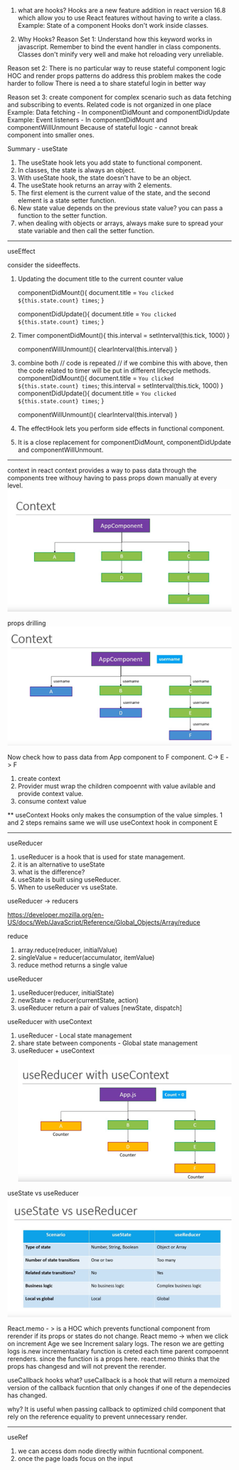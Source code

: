 1. what are hooks?
   Hooks are a new feature addition in react version 16.8 which allow you to use React features without having to write a class.
Example: State of a component
Hooks don't work inside classes.

2. Why Hooks?
Reason Set 1:
Understand how this keyword works in javascript.
Remember to bind the event handler in class components.
Classes don't minify very well and make hot reloading very unreliable.

Reason set 2:
There is no particular way to reuse stateful component logic
HOC and render props patterns do address this problem
makes the code harder to follow
There is need a to share stateful login in better way

Reason set 3:
create component for complex scenario such as data fetching and subscribing to events.
Related code is not organized in one place
Example: Data fetching -  In componentDidMount and componentDidUpdate
Example: Event listeners - In componentDidMount and componentWillUnmount
Because of stateful logic - cannot break component into smaller ones.

Summary - useState
1. The useState hook lets you add state to functional component.
2. In classes, the state is always an object.
3. With useState hook, the state doesn't have to be an object.
4. The useState hook returns an array with 2 elements.
5. The first element is the current value of the state, and the second element is a state setter function.
6. New state value depends on the previous state value? you can pass a function to the setter function.
7. when dealing with objects or arrays, always make sure to spread your state variable and then call the setter function.

----------------------------------------------------------------------------------------------------

useEffect

consider the sideeffects.
1. Updating the document title to the current counter value
   
   componentDidMount(){
      document.title = `You clicked ${this.state.count} times`;
   }

   componentDidUpdate(){
      document.title = `You clicked ${this.state.count} times`;
   }

2. Timer
   componentDidMount(){
      this.interval = setInterval(this.tick, 1000)
   }

   componentWillUnmount(){
      clearInterval(this.interval)
   }

3. combine both
   // code is repeated
   // if we combine this with above, then the code related to timer will be put in different lifecycle methods.
   componentDidMount(){
      document.title = `You clicked ${this.state.count} times`;
      this.interval = setInterval(this.tick, 1000)
   }
   componentDidUpdate(){
      document.title = `You clicked ${this.state.count} times`;
   }

   componentWillUnmount(){
      clearInterval(this.interval)
   }
1. The effectHook lets you perform side effects in functional component.
2. It is a close replacement for componentDidMount, componentDidUpdate and componentWillUnmount.

------------------------------------------------------------------------------

context in react
context provides a way to pass data through the components tree withouy having to pass props down manually at every level.
![alt text](./public/context1.PNG)

props drilling
![alt text](./public/context2.PNG)

Now check how to pass data from App component to F component. C-> E -> F
1. create context
2. Provider must wrap the children compoennt with value avilable and provide context value.
3. consume context value

** useContext Hooks only makes the consumption of the value simples. 1 and 2 steps remains same
we will use useContext hook in component E

-------------------------------------------------------------------------------

useReducer
1. useReducer is a hook that is used for state management.
2. it is an alternative to useState
3. what is the difference?
4. useState is built using useReducer.
5. When to useReducer vs useState.

useReducer -> reducers

https://developer.mozilla.org/en-US/docs/Web/JavaScript/Reference/Global_Objects/Array/reduce


reduce 
1. array.reduce(reducer, initialValue)
2. singleValue = reducer(accumulator, itemValue)
3. reduce method returns a single value

 useReducer
 1. useReducer(reducer, initialState)
 2. newState = reducer(currentState, action)
 3. useReducer return a pair of values [newState, dispatch]


 useReducer with useContext
 1. useReducer - Local state management
 2. share state between components - Global state management
 3. useReducer + useContext
 ![alt text](./public/useREducer%2BuseContext.PNG)

 useState vs useReducer
  ![alt text](./public/useStatevsuseReducer.PNG)

  React.memo - > is a HOC which prevents functional component from rerender if its props or states do not change.
  React memo -> when we click on increment Age we see Increment salary logs. 
  The reson we are getting logs is.new  incrementsalary function is creted each time parent compoennt rerenders.
  since the function is a props here. react.memo thinks that the props has changesd and will not prevent the rerender.

  useCallback hooks
  what?
  useCallback is a hook that will return a memoized version of the callback fucntion that only changes if one of the dependecies has changed.

  why?
  It is useful when passing callback to optimized child component that rely on the reference equality to prevent unnecessary render.


---------------------------------------------------------------------------------

useRef
1. we can access dom node directly within fucntional component.
2. once the page loads focus on the input 




   

